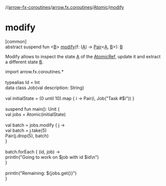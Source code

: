 //[arrow-fx-coroutines](../../../index.md)/[arrow.fx.coroutines](../index.md)/[Atomic](index.md)/[modify](modify.md)

# modify

[common]\
abstract suspend fun &lt;[B](modify.md)&gt; [modify](modify.md)(f: ([A](index.md)) -&gt; [Pair](https://kotlinlang.org/api/latest/jvm/stdlib/kotlin/-pair/index.html)&lt;[A](index.md), [B](modify.md)&gt;): [B](modify.md)

Modify allows to inspect the state [A](index.md) of the [AtomicRef](../../../../arrow-continuations/arrow-continuations/arrow.continuations.generic/-atomic-ref/index.md), update it and extract a different state [B](modify.md).

import arrow.fx.coroutines.*\
\
typealias Id = Int\
data class Job(val description: String)\
\
val initialState = (0 until 10).map { i -&gt; Pair(i, Job("Task #$i")) }\
\
suspend fun main(): Unit {\
  val jobs = Atomic(initialState)\
\
  val batch = jobs.modify { j -&gt;\
    val batch = j.take(5)\
    Pair(j.drop(5), batch)\
  }\
\
  batch.forEach { (id, job) -&gt;\
    println("Going to work on $job with id $id\n")\
  }\
\
  println("Remaining: ${jobs.get()}")\
}<!--- KNIT example-atomic-02.kt -->
